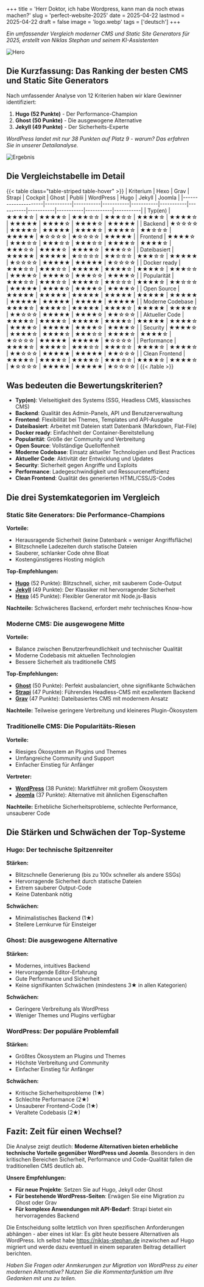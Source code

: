 +++
title = 'Herr Doktor, ich habe Wordpress, kann man da noch etwas machen?'
slug = 'perfect-website-2025'
date = 2025-04-22
lastmod = 2025-04-22
draft = false
image = 'logo.webp'
tags = ['deutsch']
+++

*Ein umfassender Vergleich moderner CMS und Static Site Generators für 2025, erstellt von Niklas Stephan und seinem KI-Assistenten*

![Hero](logo.webp)

## Die Kurzfassung: Das Ranking der besten CMS und Static Site Generators

Nach umfassender Analyse von 12 Kriterien haben wir klare Gewinner identifiziert:

1. **Hugo (52 Punkte)** - Der Performance-Champion
2. **Ghost (50 Punkte)** - Die ausgewogene Alternative
3. **Jekyll (49 Punkte)** - Der Sicherheits-Experte

*WordPress landet mit nur 38 Punkten auf Platz 9 - warum? Das erfahren Sie in unserer Detailanalyse.*

![Ergebnis](rating.png)

## Die Vergleichstabelle im Detail

{{< table class="table-striped table-hover" >}}
| Kriterium           | Hexo      | Grav      | Strapi    | Cockpit   | Ghost     | Publii    | WordPress | Hugo      | Jekyll    | Joomla    |
|---------------------|-----------|-----------|-----------|-----------|-----------|-----------|-----------|-----------|-----------|-----------|
| Typ(en)             | ★★★★☆     | ★★★★☆     | ★★★☆☆     | ★★★☆☆     | ★★★★☆     | ★★★★☆     | ★★★★★     | ★★★★☆     | ★★★★☆     | ★★★★★     |
| Backend             | ★☆☆☆☆     | ★★★★☆     | ★★★★★     | ★★★★☆     | ★★★★☆     | ★★☆☆☆     | ★★★★★     | ★☆☆☆☆     | ★☆☆☆☆     | ★★★★★     |
| Frontend            | ★★★★☆     | ★★★☆☆     | ★★★☆☆     | ★★★☆☆     | ★★★★☆     | ★★★★☆     | ★★★☆☆     | ★★★★☆     | ★★★★☆     | ★★★☆☆     |
| Dateibasiert        | ★★★★★     | ★★★★★     | ★☆☆☆☆     | ★★☆☆☆     | ★★★☆☆     | ★★★★★     | ★☆☆☆☆     | ★★★★★     | ★★★★★     | ★☆☆☆☆     |
| Docker ready        | ★★★☆☆     | ★★★☆☆     | ★★★★★     | ★★★★☆     | ★★★★☆     | ★★★☆☆     | ★★★★☆     | ★★★★☆     | ★★★☆☆     | ★★★★☆     |
| Popularität         | ★★★☆☆     | ★★★☆☆     | ★★★★☆     | ★★☆☆☆     | ★★★★☆     | ★★☆☆☆     | ★★★★★     | ★★★★☆     | ★★★★☆     | ★★★★☆     |
| Open Source         | ★★★★★     | ★★★★★     | ★★★★★     | ★★★★★     | ★★★★★     | ★★★★★     | ★★★★★     | ★★★★★     | ★★★★★     | ★★★★★     |
| Moderne Codebase    | ★★★★☆     | ★★★★☆     | ★★★★★     | ★★★★☆     | ★★★★★     | ★★★★☆     | ★★☆☆☆     | ★★★★★     | ★★★★☆     | ★★☆☆☆     |
| Aktueller Code      | ★★★★☆     | ★★★★☆     | ★★★★★     | ★★★★☆     | ★★★★★     | ★★★★☆     | ★★★★☆     | ★★★★★     | ★★★★☆     | ★★★★☆     |
| Security            | ★★★★☆     | ★★★★☆     | ★★★★☆     | ★★★☆☆     | ★★★★☆     | ★★★★☆     | ★☆☆☆☆     | ★★★★★     | ★★★★★     | ★☆☆☆☆     |
| Performance         | ★★★★☆     | ★★★★☆     | ★★★☆☆     | ★★★☆☆     | ★★★★☆     | ★★★★☆     | ★★☆☆☆     | ★★★★★     | ★★★★★     | ★★☆☆☆     |
| Clean Frontend      | ★★★★☆     | ★★★★☆     | ★★★★☆     | ★★★☆☆     | ★★★★☆     | ★★★★☆     | ★☆☆☆☆     | ★★★★★     | ★★★★★     | ★☆☆☆☆     | 
{{< /table >}}

## Was bedeuten die Bewertungskriterien?

- **Typ(en)**: Vielseitigkeit des Systems (SSG, Headless CMS, klassisches CMS)
- **Backend**: Qualität des Admin-Panels, API und Benutzerverwaltung
- **Frontend**: Flexibilität bei Themes, Templates und API-Ausgabe
- **Dateibasiert**: Arbeitet mit Dateien statt Datenbank (Markdown, Flat-File)
- **Docker ready**: Einfachheit der Container-Bereitstellung
- **Popularität**: Größe der Community und Verbreitung
- **Open Source**: Vollständige Quelloffenheit
- **Moderne Codebase**: Einsatz aktueller Technologien und Best Practices
- **Aktueller Code**: Aktivität der Entwicklung und Updates
- **Security**: Sicherheit gegen Angriffe und Exploits
- **Performance**: Ladegeschwindigkeit und Ressourceneffizienz
- **Clean Frontend**: Qualität des generierten HTML/CSS/JS-Codes

## Die drei Systemkategorien im Vergleich

### Static Site Generators: Die Performance-Champions

**Vorteile:**
- Herausragende Sicherheit (keine Datenbank = weniger Angriffsfläche)
- Blitzschnelle Ladezeiten durch statische Dateien
- Sauberer, schlanker Code ohne Bloat
- Kostengünstigeres Hosting möglich

**Top-Empfehlungen:**
- **[Hugo](https://gohugo.io)** (52 Punkte): Blitzschnell, sicher, mit sauberem Code-Output
- **[Jekyll](https://jekyllrb.com)** (49 Punkte): Der Klassiker mit hervorragender Sicherheit
- **[Hexo](https://hexo.io)** (45 Punkte): Flexibler Generator mit Node.js-Basis

**Nachteile:** Schwächeres Backend, erfordert mehr technisches Know-how

### Moderne CMS: Die ausgewogene Mitte

**Vorteile:**
- Balance zwischen Benutzerfreundlichkeit und technischer Qualität
- Moderne Codebasis mit aktuellen Technologien
- Bessere Sicherheit als traditionelle CMS

**Top-Empfehlungen:**
- **[Ghost](https://ghost.org)** (50 Punkte): Perfekt ausbalanciert, ohne signifikante Schwächen
- **[Strapi](https://strapi.io)** (47 Punkte): Führendes Headless-CMS mit exzellentem Backend
- **[Grav](https://getgrav.org)** (47 Punkte): Dateibasiertes CMS mit modernem Ansatz

**Nachteile:** Teilweise geringere Verbreitung und kleineres Plugin-Ökosystem

### Traditionelle CMS: Die Popularitäts-Riesen

**Vorteile:**
- Riesiges Ökosystem an Plugins und Themes
- Umfangreiche Community und Support
- Einfacher Einstieg für Anfänger

**Vertreter:**
- **[WordPress](https://wordpress.org)** (38 Punkte): Marktführer mit großem Ökosystem
- **[Joomla](https://www.joomla.org)** (37 Punkte): Alternative mit ähnlichen Eigenschaften

**Nachteile:** Erhebliche Sicherheitsprobleme, schlechte Performance, unsauberer Code

## Die Stärken und Schwächen der Top-Systeme

### Hugo: Der technische Spitzenreiter

**Stärken:**
- Blitzschnelle Generierung (bis zu 100x schneller als andere SSGs)
- Hervorragende Sicherheit durch statische Dateien
- Extrem sauberer Output-Code
- Keine Datenbank nötig

**Schwächen:**
- Minimalistisches Backend (1★)
- Steilere Lernkurve für Einsteiger

### Ghost: Die ausgewogene Alternative

**Stärken:**
- Modernes, intuitives Backend
- Hervorragende Editor-Erfahrung
- Gute Performance und Sicherheit
- Keine signifikanten Schwächen (mindestens 3★ in allen Kategorien)

**Schwächen:**
- Geringere Verbreitung als WordPress
- Weniger Themes und Plugins verfügbar

### WordPress: Der populäre Problemfall

**Stärken:**
- Größtes Ökosystem an Plugins und Themes
- Höchste Verbreitung und Community
- Einfacher Einstieg für Anfänger

**Schwächen:**
- Kritische Sicherheitsprobleme (1★)
- Schlechte Performance (2★)
- Unsauberer Frontend-Code (1★)
- Veraltete Codebasis (2★)

## Fazit: Zeit für einen Wechsel?

Die Analyse zeigt deutlich: **Moderne Alternativen bieten erhebliche technische Vorteile gegenüber WordPress und Joomla**. Besonders in den kritischen Bereichen Sicherheit, Performance und Code-Qualität fallen die traditionellen CMS deutlich ab.

**Unsere Empfehlungen:**

- **Für neue Projekte**: Setzen Sie auf Hugo, Jekyll oder Ghost
- **Für bestehende WordPress-Seiten**: Erwägen Sie eine Migration zu Ghost oder Grav
- **Für komplexe Anwendungen mit API-Bedarf**: Strapi bietet ein hervorragendes Backend

Die Entscheidung sollte letztlich von Ihren spezifischen Anforderungen abhängen - aber eines ist klar: Es gibt heute bessere Alternativen als WordPress. Ich selbst habe https://niklas-stephan.de inzwischen auf Hugo migriert und werde dazu eventuell in einem separaten Beitrag detailliert berichten.

*Haben Sie Fragen oder Anmkerungen zur Migration von WordPress zu einer modernen Alternative? Nutzen Sie die Kommentarfunktion um Ihre Gedanken mit uns zu teilen.*